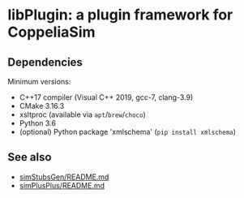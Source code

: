# libPlugin: a plugin framework for CoppeliaSim

## Dependencies

Minimum versions:

- C++17 compiler (Visual C++ 2019, gcc-7, clang-3.9)
- CMake 3.16.3
- xsltproc (available via `apt`/`brew`/`choco`)
- Python 3.6
- (optional) Python package 'xmlschema' (`pip install xmlschema`)

## See also

- [simStubsGen/README.md](simStubsGen/README.md)
- [simPlusPlus/README.md](simPlusPlus/README.md)
